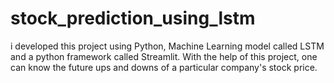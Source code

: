 # stock_prediction_using_lstm
i developed this project using Python, Machine Learning model called LSTM and a python framework called Streamlit. With the help of this project, one can know the future ups and downs of a particular company's stock price.
